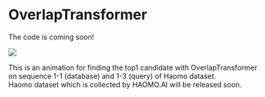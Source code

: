 # OverlapTransformer

The code is coming soon!

<img src="https://github.com/haomo-ai/OverlapTransformer/blob/master/query_database.gif" >  

This is an animation for finding the top1 candidate with OverlapTransformer on sequence 1-1 (database) and 1-3 (query) of Haomo dataset.  
Haomo dataset which is collected by HAOMO.AI will be released soon.   
